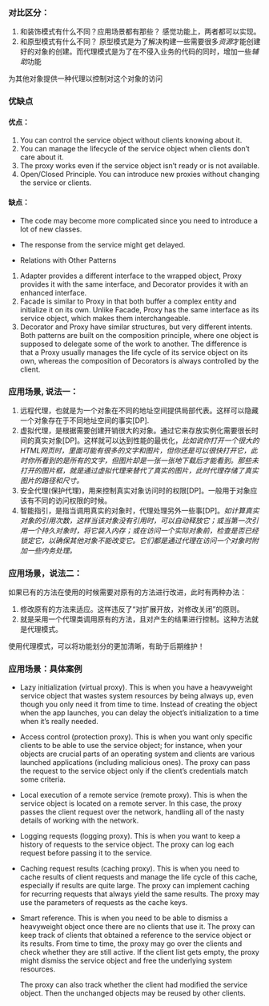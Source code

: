 ### 对比区分：
1. 和装饰模式有什么不同？应用场景都有那些？   感觉功能上，两者都可以实现。
2. 和原型模式有什么不同？
    原型模式是为了解决构建一些需要很多*资源*才能创建好的对象的创建。而代理模式是为了在不侵入业务的代码的同时，增加一些*辅助*功能

为其他对象提供一种代理以控制对这个对象的访问 


### 优缺点
#### 优点：
1. You can control the service object without clients knowing about it.
2. You can manage the lifecycle of the service object when clients don’t care about it.
3. The proxy works even if the service object isn’t ready or is not available.
4. Open/Closed Principle. You can introduce new proxies without changing the service or clients.


#### 缺点：
* The code may become more complicated since you need to introduce a lot of new classes.
* The response from the service might get delayed.

* Relations with Other Patterns
1. Adapter provides a different interface to the wrapped object, Proxy provides it with the same interface, and Decorator provides it with an enhanced interface.
2. Facade is similar to Proxy in that both buffer a complex entity and initialize it on its own. Unlike Facade, Proxy has the same interface as its service object, which makes them interchangeable.
3. Decorator and Proxy have similar structures, but very different intents. Both patterns are built on the composition principle, where one object is supposed to delegate some of the work to another. The difference is that a Proxy usually manages the life cycle of its service object on its own, whereas the composition of Decorators is always controlled by the client.

### 应用场景, 说法一：
1. 远程代理，也就是为一个对象在不同的地址空间提供局部代表。这样可以隐藏一个对象存在于不同地址空间的事实[DP].
2. 虚拟代理，是根据需要创建开销很大的对象。通过它来存放实例化需要很长时间的真实对象[DP]。这样就可以达到性能的最优化，*比如说你打开一个很大的HTML网页时，里面可能有很多的文字和图片，但你还是可以很快打开它，此时你所看到的是所有的文字，但图片却是一张一张地下载后才能看到。那些未打开的图片框，就是通过虚拟代理来替代了真实的图片，此时代理存储了真实图片的路径和尺寸。*
3. 安全代理(保护代理)，用来控制真实对象访问时的权限[DP]。一般用于对象应该有不同的访问权限的时候。
4. 智能指引，是指当调用真实的对象时，代理处理另外一些事[DP]。*如计算真实对象的引用次数，这样当该对象没有引用时，可以自动释放它；或当第一次引用一个持久对象时，将它装入内存；或在访问一个实际对象前，检查是否已经锁定它，以确保其他对象不能改变它。它们都是通过代理在访问一个对象时附加一些内务处理。*

### 应用场景，说法二：
如果已有的方法在使用的时候需要对原有的方法进行改进，此时有两种办法：
1. 修改原有的方法来适应。这样违反了“对扩展开放，对修改关闭”的原则。
2. 就是采用一个代理类调用原有的方法，且对产生的结果进行控制。这种方法就是代理模式。

使用代理模式，可以将功能划分的更加清晰，有助于后期维护！


### 应用场景：具体案例
* Lazy initialization (virtual proxy). This is when you have a heavyweight service object that wastes system resources by being always up, even though you only need it from time to time.
    Instead of creating the object when the app launches, you can delay the object’s initialization to a time when it’s really needed.

* Access control (protection proxy). This is when you want only specific clients to be able to use the service object; for instance, when your objects are crucial parts of an operating system and clients are various launched applications (including malicious ones).
    The proxy can pass the request to the service object only if the client’s credentials match some criteria.

* Local execution of a remote service (remote proxy). This is when the service object is located on a remote server.
    In this case, the proxy passes the client request over the network, handling all of the nasty details of working with the network.

* Logging requests (logging proxy). This is when you want to keep a history of requests to the service object.
    The proxy can log each request before passing it to the service.

* Caching request results (caching proxy). This is when you need to cache results of client requests and manage the life cycle of this cache, especially if results are quite large.
    The proxy can implement caching for recurring requests that always yield the same results. The proxy may use the parameters of requests as the cache keys.

* Smart reference. This is when you need to be able to dismiss a heavyweight object once there are no clients that use it.
    The proxy can keep track of clients that obtained a reference to the service object or its results. From time to time, the proxy may go over the clients and check whether they are still active. If the client list gets empty, the proxy might dismiss the service object and free the underlying system resources.

    The proxy can also track whether the client had modified the service object. Then the unchanged objects may be reused by other clients.